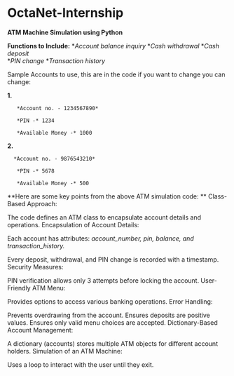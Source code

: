 # OctaNet-Internship

****ATM Machine Simulation using Python****

**Functions to Include:**
    **Account balance inquiry* 
    **Cash withdrawal*
    **Cash deposit*    
    **PIN change*
    **Transaction history*

Sample Accounts to use, this are in the code if you want to change you can change:

**1.** 
         
       *Account no. - 1234567890*
       
       *PIN -* 1234 
       
       *Available Money -* 1000


**2.** 
      
      *Account no. - 9876543210*

       *PIN -* 5678 
       
       *Available Money -* 500


**Here are some key points from the above ATM simulation code:
**
Class-Based Approach:

The code defines an ATM class to encapsulate account details and operations.
Encapsulation of Account Details:

Each account has attributes: *account_number, pin, balance, and transaction_history.*

Every deposit, withdrawal, and PIN change is recorded with a timestamp.
Security Measures:

PIN verification allows only 3 attempts before locking the account.
User-Friendly ATM Menu:

Provides options to access various banking operations.
Error Handling:

Prevents overdrawing from the account.
Ensures deposits are positive values.
Ensures only valid menu choices are accepted.
Dictionary-Based Account Management:

A dictionary (accounts) stores multiple ATM objects for different account holders.
Simulation of an ATM Machine:

Uses a loop to interact with the user until they exit.



         
